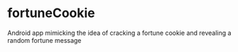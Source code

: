 # fortuneCookie
Android app mimicking the idea of cracking a fortune cookie and revealing a random fortune message 
